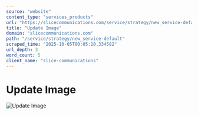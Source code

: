 ```yaml
---
source: "website"
content_type: "services_products"
url: "https://slicecommunications.com/service/strategy/new_service-default"
title: "Update Image"
domain: "slicecommunications.com"
path: "/service/strategy/new_service-default"
scraped_time: "2025-10-05T00:05:20.334582"
url_depth: 3
word_count: 5
client_name: "slice-communications"
---
```


# Update Image

![Update Image](https://slicecommunications.com/wp-content/uploads/2019/11/new_service-default-300x158.jpg)